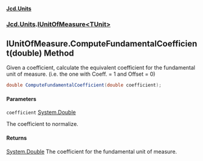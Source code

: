 #### [Jcd.Units](index.md 'index')

### [Jcd.Units](Jcd.Units.md 'Jcd.Units').[IUnitOfMeasure&lt;TUnit&gt;](IUnitOfMeasure_TUnit_.md 'Jcd.Units.IUnitOfMeasure<TUnit>')

## IUnitOfMeasure<TUnit>.ComputeFundamentalCoefficient(double) Method

Given a coefficient, calculate the equivalent coefficient for the
fundamental unit of measure. (i.e. the one with Coeff. = 1 and Offset = 0)

```csharp
double ComputeFundamentalCoefficient(double coefficient);
```

#### Parameters

<a name='Jcd.Units.IUnitOfMeasure_TUnit_.ComputeFundamentalCoefficient(double).coefficient'></a>

`coefficient` [System.Double](https://docs.microsoft.com/en-us/dotnet/api/System.Double 'System.Double')

The coefficient to normalize.

#### Returns

[System.Double](https://docs.microsoft.com/en-us/dotnet/api/System.Double 'System.Double')
The coefficient for the fundamental unit of measure.